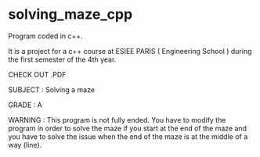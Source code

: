 # solving_maze_cpp

Program coded in c++.

It is a project for a c++ course at ESIEE PARIS ( Engineering School ) during the first semester of the 4th year.

CHECK OUT .PDF

SUBJECT : Solving a maze

GRADE : A

WARNING : This program is not fully ended. You have to modify the program in order to solve the maze if you start at the end of the maze and you have to solve the issue when the end of the maze is at the middle of a way (line). 
